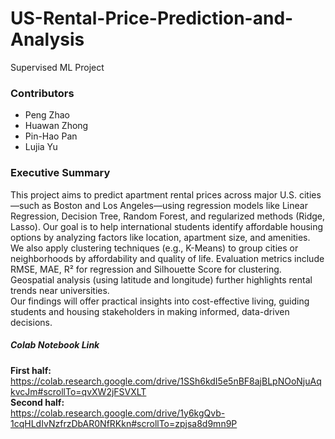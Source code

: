 # US-Rental-Price-Prediction-and-Analysis
Supervised ML Project
### Contributors
- Peng Zhao
- Huawan Zhong
- Pin-Hao Pan
- Lujia Yu
### Executive Summary
This project aims to predict apartment rental prices across major U.S. cities—such as Boston and Los Angeles—using regression models like Linear Regression, Decision Tree, Random Forest, and regularized methods (Ridge, Lasso). Our goal is to help international students identify affordable housing options by analyzing factors like location, apartment size, and amenities.  
We also apply clustering techniques (e.g., K-Means) to group cities or neighborhoods by affordability and quality of life. Evaluation metrics include RMSE, MAE, R² for regression and Silhouette Score for clustering. Geospatial analysis (using latitude and longitude) further highlights rental trends near universities.  
Our findings will offer practical insights into cost-effective living, guiding students and housing stakeholders in making informed, data-driven decisions.  

##### Colab Notebook Link
**First half:**  
https://colab.research.google.com/drive/1SSh6kdI5e5nBF8ajBLpNOoNjuAqkvcJm#scrollTo=qvXW2jFSVXLT  
**Second half:**  
https://colab.research.google.com/drive/1y6kgQvb-1cqHLdIvNzfrzDbAR0NfRKkn#scrollTo=zpjsa8d9mn9P  
